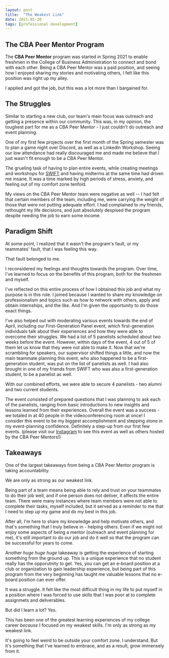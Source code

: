 ```yaml
---
layout: post
title: 	"The Weakest Link"
date: 2021-05-20
tags: [professional development]
---
```

## The CBA Peer Mentor Program

The **CBA Peer Mentor** program was started in Spring 2021 to enable freshmen in the College of Business Administration to connect and bond with each other. Being a CBA Peer Mentor was a paid position, and seeing how I enjoyed sharing my stories and motivating others, I felt like this position was right up my alley.

I applied and got the job, but this was a lot more than I bargained for.

## The Struggles

Similar to starting a new club, our team's main focus was outreach and getting a presence within our community. This was, in my opinion, the toughest part for me as a CBA Peer Mentor - I just couldn't do outreach and event planning.

One of my first few projects over the first month of the Spring semester was to plan a game night over Discord, as well as a LinkedIn Workshop. Seeing our low attendance had really discouraged me and made me believe that I just wasn't fit enough to be a CBA Peer Mentor.

The grueling task of having to plan entire events, while creating meetings and workshops for [SWIFT](https://www.calpolyswift.org) and having midterms at the same time had driven me insane. It was a time marked by high periods of stress, anxiety, and feeling out of my comfort zone tenfold.

My views on the CBA Peer Mentor team were negative as well -- I had felt that certain members of the team, including me, were carrying the weight of those that were not putting adequate effort. I had complained to my friends, rethought my life decisions, and just absolutely despised the program despite needing the job to earn some income.

## Paradigm Shift

At some point, I realized that it wasn't the program's fault, or my teammates' fault, that I was feeling this way.

That fault belonged to me.

I reconsidered my feelings and thoughts towards the program. Over time, I've learned to focus on the benefits of this program, both for the freshmen and myself.

I've reflected on this entire process of how I obtained this job and what my purpose is in this role. I joined because I wanted to share my knowledge on professionalism and topics such as how to network with others, apply and obtain internships, and the like. And I'm given the opportunity to do those exact things.

I've also helped out with moderating various events towards the end of April, including our First-Generation Panel event, which first-generation individuals talk about their experiences and how they were able to overcome their struggles. We had a list of 5 panelists scheduled about two weeks before the event. However, within days of the event, 4 out of 5 of them let us know that they were not able to make it. Now that we're scrambling for speakers, our supervisor shifted things a little, and now the main teammate planning this event, who also happened to be a first-generation student, was put on the list of panelists as well. I had also brought in one of my friends from SWIFT who was also a first-generation student, to be a panelist as well.

With our combined efforts, we were able to secure 4 panelists - two alumni and two current students.

The event consisted of prepared questions that I was planning to ask each of the panelists, ranging from basic introductions to new insights and lessons learned from their experiences. Overall the event was a success - we totaled in at 40 people in the videoconferencing room at once! I consider this event to be my biggest accomplishment and stepping stone in my event-planning confidence. Definitely a step-up from our first few events. (please visit our [Instagram](https://www.instagram.com/cbapeermentors/) to see this event as well as others hosted by the CBA Peer Mentors!)

## Takeaways

One of the largest takeaways from being a CBA Peer Mentor program is taking accountability.

We are only as strong as our weakest link.

Being part of a team means being able to rely and trust on your teammates to do their job well, and if one person does not deliver, it affects the entire team. There were many instances where team members were not able to complete their tasks, myself included, but it served as a reminder to me that I need to step up my game and do my best in this job.

After all, I'm here to share my knowledge and help motivate others, and that's something that I truly believe in - helping others. Even if we might not enjoy some aspects of being a mentor (outreach and event planning for me), it's still important to do our job and do it well so that the program can be successful for years to come.

Another *huge huge huge* takeaway is getting the experience of starting something from the ground up. This is a unique experience that no student really has the opporutnity to get. Yes, you can get an e-board position at a club or organization to gain leadership experience, but being part of this program from the very beginning has taught me valuable lessons that no e-board position can ever offer.

It was a struggle. It felt like the most difficult thing in my life to put myself in a position where I was forced to use skills that I was poor at to complete assignmets and deliverables.

But did I learn a lot? Yes.

This has been one of the greatest learning experiences of my college career *because* I focused on my weakest skills. I'm only as strong as my weakest link.

It's going to feel weird to be outside your comfort zone. I understand. But it's something that I've learned to embrace, and as a result, grow immensely from it.
